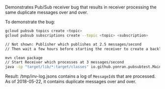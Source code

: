 Demonstrates Pub/Sub receiver bug that results in receiver processing
the same duplicate messages over and over.

To demonstrate the bug:

```sh
gcloud pubsub topics create <topic>
gcloud pubsub subscriptions create --topic <topic> <subscription>

// Not shown: Publisher which publishes at 2.5 messages/second
// Then wait a few hours before starting the receiver to create a backlog

mvn clean package
// Start Receiver which processes at 3 messages/second
java -cp "target/lib/*:target/classes" io.github.yonran.pubsubtest.Main cloud --subscription <subscription> --log-to=/tmp/inv-log.jsons
```

Result: /tmp/inv-log.jsons contains a log of `MessageId`s that are processed.
As of 2018-05-22, it contains duplicate messages over and over.
